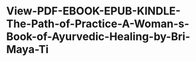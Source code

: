 # View-PDF-EBOOK-EPUB-KINDLE-The-Path-of-Practice-A-Woman-s-Book-of-Ayurvedic-Healing-by-Bri-Maya-Ti